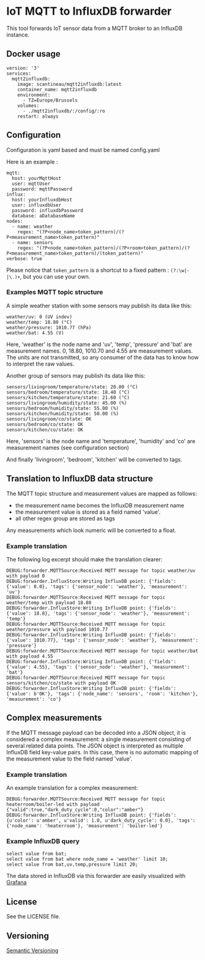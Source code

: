 # IoT MQTT to InfluxDB forwarder #

This tool forwards IoT sensor data from a MQTT broker to an InfluxDB instance.

## Docker usage ##

    version: '3'
    services:
      mqtt2influxdb:
        image: scantineau/mqtt2influxdb:latest
        container_name: mqtt2influxdb
        environment:
          - TZ=Europe/Brussels
        volumes:
          - ./mqtt2influxdb/:/config/:ro
        restart: always
    
## Configuration ##

Configuration is yaml based and must be named config.yaml

Here is an example :

```
mqtt:
  host: yourMqttHost
  user: mqttUser
  password: mqttPassword
influx:
  host: yourInfluxdbHost
  user: influxdbUser
  password: influxdbPassword
  database: aDatabaseName
nodes:
  - name: weather
    regex: "(?P<node_name>token_pattern)/(?P<measurement_name>token_pattern)"
  - name: sensors
    regex: "(?P<node_name>token_pattern)/(?P<room>token_pattern)/(?P<measurement_name>token_pattern)/(token_pattern)"
verbose: true
```

Please notice that `token_pattern` is a shortcut to a fixed pattern : `(?:\w|-|\.)+`, but you can use your own. 

### Examples MQTT topic structure ###

A simple weather station with some sensors may publish its data like this:

    weather/uv: 0 (UV indev)
    weather/temp: 18.80 (°C)
    weather/pressure: 1010.77 (hPa)
    weather/bat: 4.55 (V)

Here, 'weather' is the node name and 'uv', 'temp', 'pressure' and 'bat' are
measurement names. 0, 18.80, 1010.70 and 4.55 are measurement values. The units
are not transmitted, so any consumer of the data has to know how to interpret
the raw values.

Another group of sensors may publish its data like this:

    sensors/livingroom/temperature/state: 20.80 (°C)
    sensors/bedroom/temperature/state: 18.40 (°C)
    sensors/kitchen/temperature/state: 21.60 (°C)
    sensors/livingroom/humidity/state: 45.00 (%)
    sensors/bedroom/humidity/state: 55.00 (%)
    sensors/kitchen/humidity/state: 50.00 (%)
    sensors/livingroom/co/state: OK
    sensors/bedroom/co/state: OK
    sensors/kitchen/co/state: OK

Here, 'sensors' is the node name and 'temperature', 'humidity' and 'co' are
measurement names (see configuration section)

And finally 'livingroom', 'bedroom', 'kitchen' will be converted to tags. 

## Translation to InfluxDB data structure ##

The MQTT topic structure and measurement values are mapped as follows:

- the measurement name becomes the InfluxDB measurement name
- the measurement value is stored as a field named 'value'.
- all other regex group are stored as tags

Any measurements which look numeric will be converted to
a float.

### Example translation ###

The following log excerpt should make the translation clearer:

    DEBUG:forwarder.MQTTSource:Received MQTT message for topic weather/uv with payload 0
    DEBUG:forwarder.InfluxStore:Writing InfluxDB point: {'fields': {'value': 0.0}, 'tags': {'sensor_node': 'weather'}, 'measurement': 'uv'}
    DEBUG:forwarder.MQTTSource:Received MQTT message for topic weather/temp with payload 18.80
    DEBUG:forwarder.InfluxStore:Writing InfluxDB point: {'fields': {'value': 18.8}, 'tags': {'sensor_node': 'weather'}, 'measurement': 'temp'}
    DEBUG:forwarder.MQTTSource:Received MQTT message for topic weather/pressure with payload 1010.77
    DEBUG:forwarder.InfluxStore:Writing InfluxDB point: {'fields': {'value': 1010.77}, 'tags': {'sensor_node': 'weather'}, 'measurement': 'pressure'}
    DEBUG:forwarder.MQTTSource:Received MQTT message for topic weather/bat with payload 4.55
    DEBUG:forwarder.InfluxStore:Writing InfluxDB point: {'fields': {'value': 4.55}, 'tags': {'sensor_node': 'weather'}, 'measurement': 'bat'}
    DEBUG:forwarder.MQTTSource:Received MQTT message for topic sensors/kitchen/co/state with payload OK
    DEBUG:forwarder.InfluxStore:Writing InfluxDB point: {'fields': {'value': b'OK'}, 'tags': {'node_name': 'sensors', 'room': 'kitchen'}, 'measurement': 'co'}

## Complex measurements ##

If the MQTT message payload can be decoded into a JSON object, it is considered a
complex measurement: a single measurement consisting of several related data points.
The JSON object is interpreted as multiple InfluxDB field key-value pairs.
In this case, there is no automatic mapping of the measurement value to the field
named 'value'.

### Example translation ###

An example translation for a complex measurement:

    DEBUG:forwarder.MQTTSource:Received MQTT message for topic heaterroom/boiler-led with payload {"valid":true,"dark_duty_cycle":0,"color":"amber"}
    DEBUG:forwarder.InfluxStore:Writing InfluxDB point: {'fields': {u'color': u'amber', u'valid': 1.0, u'dark_duty_cycle': 0.0}, 'tags': {'node_name': 'heaterroom'}, 'measurement': 'boiler-led'}


### Example InfluxDB query ###

    select value from bat;
    select value from bat where node_name = 'weather' limit 10;
    select value from bat,uv,temp,pressure limit 20; 

The data stored in InfluxDB via this forwarder are easily visualized with [Grafana](http://grafana.org/)

## License ##

See the LICENSE file.

## Versioning ##

[Semantic Versioning](http://www.semver.org)
